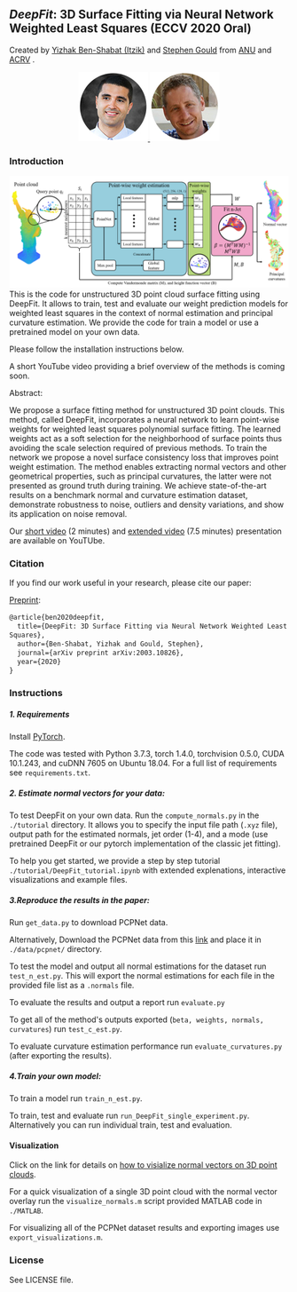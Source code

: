 ***DeepFit***: 3D Surface Fitting via Neural Network Weighted Least Squares (ECCV 2020 Oral)
---
Created by [Yizhak Ben-Shabat (Itzik)](http://www.itzikbs.com) and [Stephen Gould](http://users.cecs.anu.edu.au/~sgould/) from [ANU](https://www.anu.edu.au/) and [ACRV](https://www.roboticvision.org/) .

<div align="center">
  <a href="https://www.itzikbs.com/" target="blank">
    <img src="doc/ybenshabat.jpg" alt="Yizhak Ben-Shabat (Itzik)">
  </a>
  <a href="https://cecs.anu.edu.au/people/stephen-gould/" target="blank">
    <img src="doc/sgould.jpg" alt="Stephen Gould">
  </a>
</div>

### Introduction
![DeepFit_pipeline](doc/DeepFit_Pipeline.png)
This is the code for unstructured 3D point cloud surface fitting using DeepFit.
It allows to train, test and evaluate our weight prediction models for weighted least squares in the context of normal estimation and principal curvature estimation.
We provide the code for train a model or use a pretrained model on your own data.

Please follow the installation instructions below.

A short YouTube video providing a brief overview of the methods is coming soon.

Abstract:

We propose a surface fitting method for unstructured 3D point clouds. This method, called DeepFit, incorporates a neural network to learn point-wise weights for weighted least squares polynomial surface fitting. The learned weights act as a soft selection for the neighborhood of surface points thus avoiding the scale selection required of previous methods. To train the network we propose a novel surface consistency loss that improves point weight estimation. The method enables extracting normal vectors and other geometrical properties, such as principal curvatures, the latter were not presented as ground truth during training. We achieve state-of-the-art results on a benchmark normal and curvature estimation dataset, demonstrate robustness to noise, outliers and density variations, and show its application on noise removal.

Our [short video](https://www.youtube.com/watch?v=jwZDU6hVUzA&t=9s) (2 minutes) and [extended video](https://www.youtube.com/watch?v=PrlFen2BuaU) (7.5 minutes) presentation are available on YouTUbe. 

### Citation
If you find our work useful in your research, please cite our paper:

 [Preprint](https://arxiv.org/abs/2003.10826):

    @article{ben2020deepfit,
      title={DeepFit: 3D Surface Fitting via Neural Network Weighted Least Squares},
      author={Ben-Shabat, Yizhak and Gould, Stephen},
      journal={arXiv preprint arXiv:2003.10826},
      year={2020}
    }

### Instructions

##### 1. Requirements

Install [PyTorch](https://pytorch.org/).

The code was tested with Python 3.7.3, torch 1.4.0, torchvision 0.5.0, CUDA 10.1.243, and cuDNN 7605 on Ubuntu 18.04.
For a full list of requirements see `requirements.txt`.

#####  2. Estimate normal vectors for your data:

To test DeepFit on your own data. Run the `compute_normals.py` in the `./tutorial` directory.
It allows you to specify the input file path (`.xyz` file), output path for the estimated normals, jet order (1-4), and a mode (use pretrained DeepFit or our pytorch implementation of the classic jet fitting).

To help you get started, we provide a step by step tutorial `./tutorial/DeepFit_tutorial.ipynb` with extended explenations, interactive visualizations and example files.

 ##### 3.Reproduce the results in the paper:
Run `get_data.py` to download PCPNet data.

Alternatively, Download the PCPNet data from this [link](http://geometry.cs.ucl.ac.uk/projects/2018/pcpnet/pclouds.zip) and place it in  `./data/pcpnet/` directory.

To test the model and output all normal estimations for the dataset run `test_n_est.py`. This will export the normal estimations for each file in the provided file list as a `.normals` file.  

To evaluate the results and output a report run `evaluate.py`

To get all of the method's outputs exported (`beta, weights, normals, curvatures`) run `test_c_est.py`.

To evaluate curvature estimation performance run `evaluate_curvatures.py` (after exporting the results).

##### 4.Train your own model:
To train a model run `train_n_est.py`.

To train, test and evaluate run `run_DeepFit_single_experiment.py`.
Alternatively you can run individual train, test and evaluation.

#### Visualization
Click on the link for details on [how to visialize normal vectors on 3D point clouds](http://www.itzikbs.com/how-to-visualize-normal-vectors-on-3d-point-clouds).

For a quick visualization of a single 3D point cloud with the normal vector overlay run the `visualize_normals.m` script provided MATLAB code in `./MATLAB`.

For visualizing all of the PCPNet dataset results and exporting images use `export_visualizations.m`.

 ### License
See LICENSE file.

